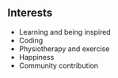 ## Interests

* <i class="fa fa-bars"></i> Learning and being inspired
* Coding
* Physiotherapy and exercise
* Happiness
* Community contribution
